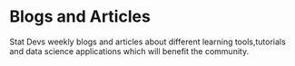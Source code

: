 # Blogs and Articles
Stat Devs weekly blogs and articles about different learning tools,tutorials and data science applications which will benefit the community.

